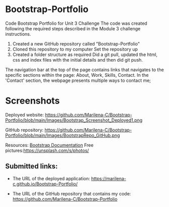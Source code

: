 # Bootstrap-Portfolio
Code Bootstrap Portfolio for Unit 3 Challenge 
The code was created following the required steps described in the Module 3  challenge instructions.
1. Created a new GitHub repository called "Bootstrap-Portfolio"
2. Cloned this repository to my computer
  Set the repository up
3. Created a folder structure as required
   Did a git pull, updated the html, css and index files with the initial details and then did git push.

The navigation bar at the top of the page contains links that navigates to the specific sections within the page: About, Work, Skills, Contact.
In the 'Contact' section, the webpage   presents multiple ways to contact me;

# Screenshots
Deployed website: https://github.com/Marilena-C/Bootstrap-Portfolio/blob/main/Images/Bootstrap_Screenshot_Deployed1.png 

GitHub repository: https://github.com/Marilena-C/Bootstrap-Portfolio/blob/main/Images/BootstrapRepo_GitHub.png

Resources:
[Bootstrap Documentation](https://getbootstrap.com/docs/4.0/getting-started/introduction/)
Free pictures:https://unsplash.com/s/photos/

## Submitted links:

* The URL of the deployed application: https://marilena-c.github.io/Bootstrap-Portfolio/

* The URL of the GitHub repository that contains my code: https://github.com/Marilena-C/Bootstrap-Portfolio 
